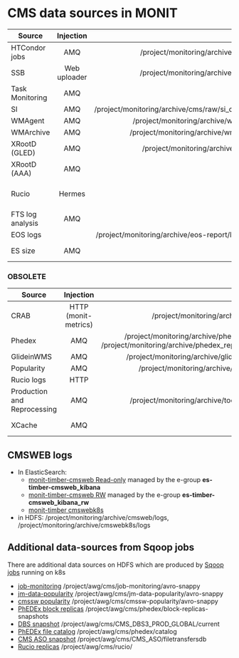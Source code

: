 # CMS data sources in MONIT


| Source        | Injection  | HDFS  |  ES   |
| ------------- |:-------------:| ----------:|------------:|
| HTCondor jobs | AMQ   | /project/monitoring/archive/condor/ | [monit_prod_condor_raw_metric](https://monit-kibana.cern.ch/kibana/goto/2c31612fd249dc6b90b282a8e1f5eb11) |
| SSB           | Web uploader | /project/monitoring/archive/cmssst/ | [monit_prod_cmssst](https://monit-kibana.cern.ch/kibana/goto/84305a2e02d05a91276f176ab0d5d8c0) |
| Task Monitoring | AMQ | | [monit_prod_condor_raw_overview](https://monit-kibana.cern.ch/kibana/goto/ddfb489e3e0567f8eae9eac58d13a434), [monit_prod_condor_raw_task](https://monit-kibana.cern.ch/kibana/goto/ad9371b752fd0c13e387ac88b3e13c4e) |
| SI            | AMQ | /project/monitoring/archive/cms/raw/si_condor_* | [monit_prod_cms_raw_si_condor](https://monit-kibana.cern.ch/kibana/goto/d005ebd4f8efebd7eba33e294617281c) |
| WMAgent       | AMQ | /project/monitoring/archive/wmagent/ | [monit_prod_wmagent](https://monit-kibana.cern.ch/kibana/goto/ddb6ac9588fb8dd5ff3015b86c2a8106) |
| WMArchive     | AMQ | /project/monitoring/archive/wmarchive | [monit_prod_wmarchive](https://monit-kibana.cern.ch/kibana/goto/caba713aae26648bf6bfaebcc4abf708) |
| XRootD (GLED) | AMQ | /project/monitoring/archive/xrootd/ | [monit_prod_xrootd_enr](https://monit-kibana.cern.ch/kibana/goto/778ca958b0f40c5ab5f0a17ec351bd69) |
| XRootD (AAA)  | AMQ | | [monit_prod_cms_raw_aaa-test](https://monit-kibana.cern.ch/kibana/goto/cfc7f48530bfcb510b6d557e632bd5ab), [monit_prod_cms_raw_aaa-ng](https://monit-kibana.cern.ch/kibana/goto/f91632d148761038fd314e909ebaeffb) |
| Rucio         | Hermes | | [monit_prod_cms_rucio_raw_events](https://monit-kibana.cern.ch/kibana/goto/1882cdd15e034c123106d8a48a6cb2fb) [monit_prod_cms_rucio_enr](https://monit-kibana.cern.ch/kibana/goto/8b750743491f12b1aa4cd16086542a5f), [monit_prod_rucio_raw_tracer](https://monit-kibana.cern.ch/kibana/goto/ddc81daf8710baaacef07a290b61add3) |
| FTS log analysis | AMQ | | [monit_prod_cms-fts-logsanalysis_raw_metric](https://monit-kibana.cern.ch/kibana/goto/09ad5774e9e52e9bd862d0621d9f2d5e) |
| EOS logs         | | /project/monitoring/archive/eos-report/logs/cms | [MONIT timber](https://monit-timber.cern.ch/kibana/goto/3a94bb41d9b9627462565df8f386164c) |
| ES size | AMQ | | [monit_prod_cms-es-size_raw_elasticsearch](https://monit-kibana.cern.ch/kibana/goto/fc44fcd41f4093de9b4d612926984ad4) | 

### OBSOLETE

| Source        | Injection  | HDFS  |  ES   |
| ------------- |:-------------:| ----------:|------------:|
| CRAB          | HTTP (monit-metrics) | /project/monitoring/archive/crab | [monit_prod_crab_raw](https://monit-kibana.cern.ch/kibana/goto/4aca05357c3b9b1863cb48a61ac6c05d) | 
| Phedex        | AMQ | /project/monitoring/archive/phedex_dbs, /project/monitoring/archive/phedex_replicamon | monit_prod_phedex_dbs_, monit_prod_phedex_replication | 
| GlideinWMS    | AMQ | /project/monitoring/archive/glideinwms/ | [monit_prod_glideinwms](https://monit-kibana.cern.ch/kibana/goto/9d0192693b83e42d40e96d0182b9c3f6) | 
| Popularity    | AMQ | /project/monitoring/archive/popagg/ | monit_prod_popagg_* |
| Rucio logs    | HTTP | | [monit_prod_cms-rucio](https://monit-kibana.cern.ch/kibana/goto/2b4765b7c382b5d37057b0ac520f8ab4) |
| Production and Reprocessing | AMQ |  /project/monitoring/archive/toolsandint | [monit_prod_toolsandint](https://monit-kibana.cern.ch/kibana/goto/d175ecb6b967a48697d9e5a0ab30e259) |
| XCache        | AMQ | | [monit_prod_cmsxcache_raw_classads](https://monit-kibana.cern.ch/kibana/goto/a94df5af9de3a4d8cb49c12e6cd72db7), [monit_prod_cmsxcache_raw_xrootd](https://monit-kibana.cern.ch/kibana/goto/5655e6a4ba7e2059329eca50e5beaaa2) |


## CMSWEB logs

- In ElasticSearch:
  - [monit-timber-cmsweb Read-only](https://monit-timber-cmsweb.cern.ch/kibana) managed by the e-group **es-timber-cmsweb_kibana**
  - [monit-timber-cmsweb RW](https://monit-timber-cmsweb.cern.ch/kibana_rw) managed by the e-group **es-timber-cmsweb_kibana_rw**
  - [monit-timber cmswebk8s](https://monit-timber.cern.ch/kibana/goto/690ddc9d47df06cd915455c1bf616b0a)
- in HDFS:  /project/monitoring/archive/cmsweb/logs, /project/monitoring/archive/cmswebk8s/logs           
                
## Additional data-sources from Sqoop jobs

There are additional data sources on HDFS which are produced by [Sqoop jobs](https://github.com/dmwm/CMSKubernetes/tree/master/docker/sqoop/scripts/) running on k8s
- [job-monitoring](https://github.com/dmwm/CMSKubernetes/tree/master/docker/sqoop/scripts/cms-jm.sh) /project/awg/cms/job-monitoring/avro-snappy
- [jm-data-popularity](https://github.com/dmwm/CMSKubernetes/tree/master/docker/sqoop/scripts/jm-cms-data-pop.sh) /project/awg/cms/jm-data-popularity/avro-snappy
- [cmssw popularity](https://github.com/dmwm/CMSKubernetes/tree/master/docker/sqoop/scripts/cmssw-popularity.sh) /project/awg/cms/cmssw-popularity/avro-snappy
- [PhEDEx block replicas](https://github.com/dmwm/CMSKubernetes/tree/master/docker/sqoop/scripts/phedex-blk-replicas-snapshot.sh) /project/awg/cms/phedex/block-replicas-snapshots
- [DBS snapshot](https://github.com/dmwm/CMSKubernetes/tree/master/docker/sqoop/scripts/cms-dbs3-full-copy.sh) /project/awg/cms/CMS_DBS3_PROD_GLOBAL/current
- [PhEDEx file catalog](https://github.com/dmwm/CMSKubernetes/tree/master/docker/sqoop/scripts/phedex-file-catalog.sh) /project/awg/cms/phedex/catalog
- [CMS ASO snapshot](https://github.com/dmwm/CMSKubernetes/tree/master/docker/sqoop/scripts/cms-aso.sh) /project/awg/cms/CMS_ASO/filetransfersdb
- [Rucio replicas](https://github.com/dmwm/CMSKubernetes/tree/master/docker/sqoop/scripts/rucio_replicas.sh) /project/awg/cms/rucio/
